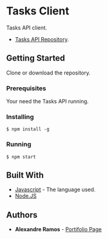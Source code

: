# Tasks Client

Tasks API client.
* [Tasks API Repository](https://github.com/AlexRamos93/tasks-api).

## Getting Started

Clone or download the repository.

### Prerequisites

Your need the Tasks API running.

### Installing
```
$ npm install -g
```

### Running
```
$ npm start
```

## Built With

* [Javascript](https://www.javascript.com/) - The language used.
* [Node.JS](https://nodejs.org/)


## Authors

* **Alexandre Ramos** - [Portifolio Page](http://alexramos.esy.es)

